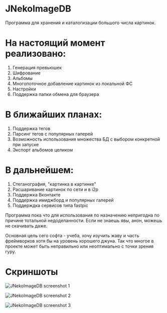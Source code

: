 # JNekoImageDB

Программа для хранения и каталогизации большого числа картинок.

# На настоящий момент реализовано:
1.	Генерация превьюшек
2.	Шифрование
3.	Альбомы
4.	Многопоточное добавление картинок из локальной ФС
5.	Настройки
6.	Поддержка папки обмена для браузера

# В ближайших планах:
1.	Поддержка тегов
2.	Парсинг тегов с популярных галерей
3.	Возможность использования множества БД с выбором конкретной при запуске
4.	Экспорт альбомов целиком

# В дальнейшем:
1.	Стеганография, "картинка в картинке"
2.	Расшаривание картинок по сети и в i2p
3.	Поддержка Вконтакте
4.	Поддержка имиджборд и популярных галерей
5.	Поддерждка сервисов типа fastpic

Программа пока что для использования по назначению непригодна по причине тотальной недоделанности. Если не знаешь явы, анон, можешь не скачивать даже.

Основная цель сего софта - учеба, хочу изучить жаву и часть фреймворков хотя бы на уровень хорошего джуна. Так что многое в проекте может быть неправильно или неоптимально с точки зрения гуру.

# Скриншоты

![JNekoImageDB screenshot 1](https://github.com/konachan700/JNekoImageDB/raw/master/style/github_readme/screen1.png)

![JNekoImageDB screenshot 2](https://github.com/konachan700/JNekoImageDB/raw/master/style/github_readme/screen2.png)

![JNekoImageDB screenshot 3](https://github.com/konachan700/JNekoImageDB/raw/master/style/github_readme/screen3.png)
